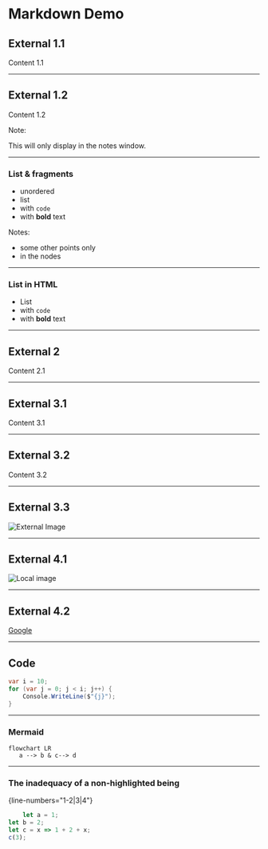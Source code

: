 # Markdown Demo

## External 1.1

Content 1.1

***

## External 1.2

Content 1.2

Note:

This will only display in the notes window.

***

### List & fragments

* unordered <!-- .element: class="fragment" -->
* list <!-- .element: class="fragment" -->
* with `code`  <!-- .element: class="fragment" -->
* with __bold__ text <!-- .element: class="fragment" -->

Notes:

- some other points only
- in the nodes

***

### List in HTML

<ul>
<li>List</li>
<li class="fragment">with <code>code</code></li>
<li class="fragment">with <strong>bold</strong> text</li>
</ul>

---

## External 2

Content 2.1

---

## External 3.1

Content 3.1

***

## External 3.2

Content 3.2

***

## External 3.3

![External Image](https://s3.amazonaws.com/static.slid.es/logo/v2/slides-symbol-512x512.png)

---
<!-- .slide data-menu-title="Abla Habla" -->

## External 4.1

![Local image](/gopher.jpg) <!-- .element: class="r-stretch" -->

***

## External 4.2

<a href="https://www.google.com">Google</a>

---

## Code

```csharp
var i = 10;
for (var j = 0; j < i; j++) {
    Console.WriteLine($"{j}");
}
```

***

### Mermaid

```mermaid
flowchart LR
   a --> b & c--> d
```

***

### The inadequacy of a non-highlighted being

{line-numbers="1-2|3|4"}

```js
    let a = 1;
let b = 2;
let c = x => 1 + 2 + x;
c(3);
```